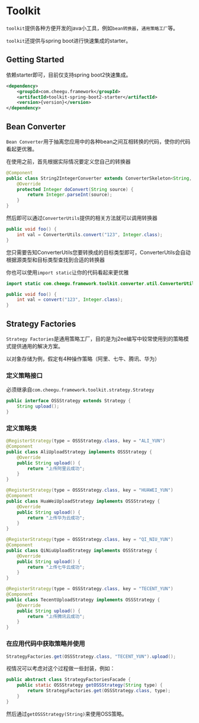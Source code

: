 # Toolkit

`toolkit`提供各种方便开发的java小工具，例如`bean转换器`，`通用策略工厂`等。

`toolkit`还提供与spring boot进行快速集成的starter。

## Getting Started

依赖starter即可，目前仅支持spring boot2快速集成。

```xml
<dependency>
    <groupId>com.cheegu.framework</groupId>
    <artifactId>toolkit-spring-boot2-starter</artifactId>
    <version>{version}</version>
</dependency>
```

## Bean Converter

`Bean Converter`用于抽离您应用中的各种bean之间互相转换的代码，使你的代码看起更优雅。

在使用之前，首先根据实际情况要定义您自己的转换器

```java
@Component
public class String2IntegerConverter extends ConverterSkeleton<String, Integer> {
    @Override
    protected Integer doConvert(String source) {
        return Integer.parseInt(source);
    }
}
```

然后即可以通过`ConverterUtils`提供的相关方法就可以调用转换器

```java
public void foo() {
    int val = ConverterUtils.convert("123", Integer.class);
}
```
您只需要告知ConverterUtils您要转换成的目标类型即可，ConverterUtils会自动根据源类型和目标类型查找到合适的转换器

你也可以使用`import static`让你的代码看起来更优雅

```java
import static com.cheegu.framework.toolkit.converter.util.ConverterUtils.convert;

public void foo() {
    int val = convert("123", Integer.class);
}
```

## Strategy Factories

`Strategy Factories`是通用策略工厂，目的是为j2ee编写中较常使用到的策略模式提供通用的解决方案。

以对象存储为例，假定有4种操作策略（阿里、七牛、腾讯、华为）

### 定义策略接口
必须继承自`com.cheegu.framework.toolkit.strategy.Strategy`
```java
public interface OSSStrategy extends Strategy {
    String upload();
}
```

### 定义策略类
```java
@RegisterStrategy(type = OSSStrategy.class, key = "ALI_YUN")
@Component
public class AliUploadStrategy implements OSSStrategy {
    @Override
    public String upload() {
        return "上传阿里云成功";
    }
}
```

```java
@RegisterStrategy(type = OSSStrategy.class, key = "HUAWEI_YUN")
@Component
public class HuaWeiUploadStrategy implements OSSStrategy {
    @Override
    public String upload() {
        return "上传华为云成功";
    }
}
```

```java
@RegisterStrategy(type = OSSStrategy.class, key = "QI_NIU_YUN")
@Component
public class QiNiuUploadStrategy implements OSSStrategy {
    @Override
    public String upload() {
        return "上传七牛云成功";
    }
}
```

```java
@RegisterStrategy(type = OSSStrategy.class, key = "TECENT_YUN")
@Component
public class TecentUploadStrategy implements OSSStrategy {
    @Override
    public String upload() {
        return "上传腾讯云成功";
    }
}
```

### 在应用代码中获取策略并使用

```java
StrategyFactories.get(OSSStrategy.class, "TECENT_YUN").upload();
```

视情况可以考虑对这个过程做一些封装，例如：
```java
public abstract class StrategyFactoriesFacade {
    public static OSSStrategy getOSSStrategy(String type) {
        return StrategyFactories.get(OSSStrategy.class, type);
    }
}
```

然后通过`getOSSStrategy(String)`来使用OSS策略。



